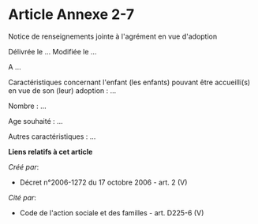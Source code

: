 # Article Annexe 2-7

Notice de renseignements jointe à l'agrément en vue d'adoption

Délivrée le ... Modifiée le ...

A ...

Caractéristiques concernant l'enfant (les enfants) pouvant être accueilli(s) en vue de son (leur) adoption : ...

Nombre : ...

Age souhaité : ...

Autres caractéristiques : ...

**Liens relatifs à cet article**

_Créé par_:

  - Décret n°2006-1272 du 17 octobre 2006 - art. 2 (V)

_Cité par_:

  - Code de l'action sociale et des familles - art. D225-6 (V)
